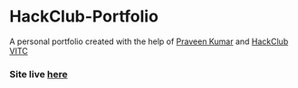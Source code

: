 # HackClub-Portfolio
A personal portfolio created with the help of [Praveen Kumar](https://github.com/praveenscience) and [HackClub VITC](https://github.com/HackclubVIT)

### Site live [here](https://romantic-hawking-234e71.netlify.app/)
